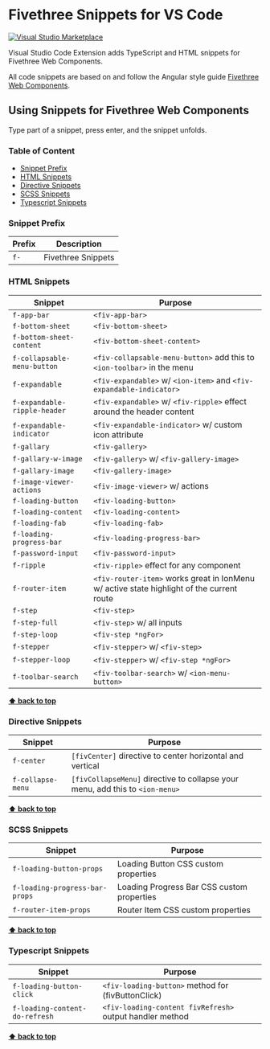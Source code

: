 # Fivethree Snippets for VS Code

[![Visual Studio Marketplace](https://vsmarketplacebadge.apphb.com/version-short/fivethree.vscode-fivethree-snippets.svg?style=flat-square)](https://marketplace.visualstudio.com/items?itemName=fivethree.vscode-fivethree-snippets)

Visual Studio Code Extension adds TypeScript and HTML snippets for Fivethree Web Components.

All code snippets are based on and follow the Angular style guide [Fivethree Web Components](https://github.com/fivethree-team/fivethree).

## Using Snippets for Fivethree Web Components

Type part of a snippet, press enter, and the snippet unfolds.

### Table of Content
* [Snippet Prefix](#snippet-prefix)
* [HTML Snippets](#html-snippets)
* [Directive Snippets](#directive-snippets)
* [SCSS Snippets](#scss-snippets)
* [Typescript Snippets](#typescript-snippets)

### Snippet Prefix

| Prefix | Description |
| ------- | ----------|
| `f-` | Fivethree Snippets |

### HTML Snippets

| Snippet                      | Purpose                                                      |
| ---------------------------- | ------------------------------------------------------------ |
| `f-app-bar`                | `<fiv-app-bar>`                                                    |
| `f-bottom-sheet`                | `<fiv-bottom-sheet>`                                                    |
| `f-bottom-sheet-content`                | `<fiv-bottom-sheet-content>`                                                    |
| `f-collapsable-menu-button`                | `<fiv-collapsable-menu-button>` add this to `<ion-toolbar>` in the menu                                                    |
| `f-expandable`                | `<fiv-expandable>` w/ `<ion-item>` and `<fiv-expandable-indicator>`                                                   |
| `f-expandable-ripple-header`                | `<fiv-expandable>` w/ `<fiv-ripple>` effect around the header content                                                   |
| `f-expandable-indicator`                | `<fiv-expandable-indicator>` w/ custom icon attribute                                                    |
| `f-gallary`                | `<fiv-gallery>`                                           |
| `f-gallary-w-image`                | `<fiv-gallery>` w/ `<fiv-gallery-image>`                                           |
| `f-gallary-image`                | `<fiv-gallery-image>`                                           |
| `f-image-viewer-actions`                | `<fiv-image-viewer>` w/ actions                                             |
| `f-loading-button`                | `<fiv-loading-button>`                                                    |
| `f-loading-content`                | `<fiv-loading-content>`                                                    |
| `f-loading-fab`                | `<fiv-loading-fab>`                                                    |
| `f-loading-progress-bar`                | `<fiv-loading-progress-bar>`                                                    |
| `f-password-input`                | `<fiv-password-input>`                                                    |
| `f-ripple`                | `<fiv-ripple>` effect for any component                                                   |
| `f-router-item`                | `<fiv-router-item>` works great in IonMenu w/ active state highlight of the current route                                                   |
| `f-step`                | `<fiv-step>`                                               |
| `f-step-full`                | `<fiv-step>` w/ all inputs                                             |
| `f-step-loop`                | `<fiv-step *ngFor>`                                             |
| `f-stepper`                | `<fiv-stepper>` w/ `<fiv-step>`                                            |
| `f-stepper-loop`                | `<fiv-stepper>` w/ `<fiv-step *ngFor>`                                            |
| `f-toolbar-search`                | `<fiv-toolbar-search>` w/ `<ion-menu-button>`                                                  |

**[⬆ back to top](#table-of-content)**

### Directive Snippets

| Snippet                      | Purpose                                                      |
| ---------------------------- | ------------------------------------------------------------ |
| `f-center`                | `[fivCenter]` directive to center horizontal and vertical                                                    |
| `f-collapse-menu`                | `[fivCollapseMenu]` directive to collapse your menu, add this to `<ion-menu>`                |

**[⬆ back to top](#table-of-content)**

### SCSS Snippets

| Snippet                      | Purpose                                                      |
| ---------------------------- | ------------------------------------------------------------ |
| `f-loading-button-props`                | Loading Button CSS custom properties                                                    |
| `f-loading-progress-bar-props`                | Loading Progress Bar CSS custom properties                                                    |
| `f-router-item-props`                | Router Item CSS custom properties                                                    |
**[⬆ back to top](#table-of-content)**

### Typescript Snippets

| Snippet                      | Purpose                                                      |
| ---------------------------- | ------------------------------------------------------------ |
| `f-loading-button-click`                | `<fiv-loading-button>` method for (fivButtonClick)                                           |
| `f-loading-content-do-refresh`                | `<fiv-loading-content fivRefresh>` output handler method                                           |
**[⬆ back to top](#table-of-content)**

